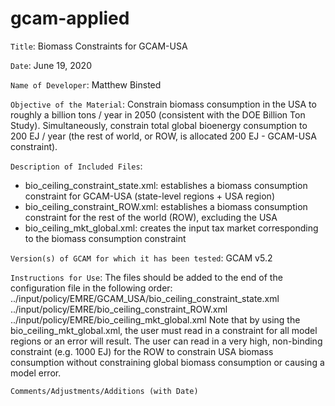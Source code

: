 # gcam-applied

`Title`:  Biomass Constraints for GCAM-USA

`Date`:  June 19, 2020
 
`Name of Developer`:  Matthew Binsted
 
`Objective of the Material`:  Constrain biomass consumption in the USA to roughly a billion tons / year in 2050 (consistent with the DOE Billion Ton Study). Simultaneously, constrain total global bioenergy consumption to 200 EJ / year (the rest of world, or ROW, is allocated 200 EJ - GCAM-USA constraint).
 
`Description of Included Files`:
- bio_ceiling_constraint_state.xml:  establishes a biomass consumption constraint for GCAM-USA (state-level regions + USA region)
- bio_ceiling_constraint_ROW.xml:  establishes a biomass consumption constraint for the rest of the world (ROW), excluding the USA
- bio_ceiling_mkt_global.xml:  creates the input tax market corresponding to the biomass consumption constraint
 
`Version(s) of GCAM for which it has been tested`:  GCAM v5.2
 
`Instructions for Use`:  The files should be added to the end of the configuration file in the following order:
	<Value name = "bio_ceiling">../input/policy/EMRE/GCAM_USA/bio_ceiling_constraint_state.xml</Value>
	<Value name = "bio_ceiling_ROW">../input/policy/EMRE/bio_ceiling_constraint_ROW.xml</Value>
	<Value name = "bio_mkt">../input/policy/EMRE/bio_ceiling_mkt_global.xml</Value>
Note that by using the bio_ceiling_mkt_global.xml, the user must read in a constraint for all model regions or an error will result.  The user can read in a very high, non-binding constraint (e.g. 1000 EJ) for the ROW to constrain USA biomass consumption without constraining global biomass consumption or causing a model error.

`Comments/Adjustments/Additions (with Date)`

